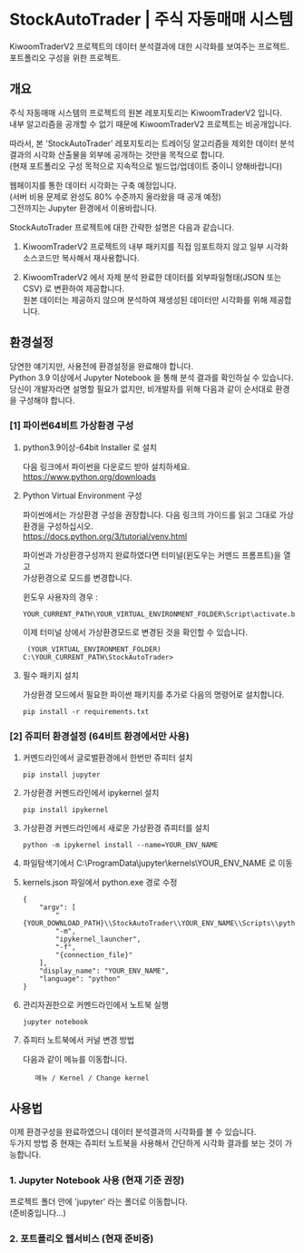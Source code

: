 # StockAutoTrader | 주식 자동매매 시스템

KiwoomTraderV2 프로젝트의 데이터 분석결과에 대한 시각화를 보여주는 프로젝트.  
포트폴리오 구성을 위한 프로젝트.


<!-- ############################################################ -->

## 개요

주식 자동매매 시스템의 프로젝트의 원본 레포지토리는 KiwoomTraderV2 입니다.  
내부 알고리즘을 공개할 수 없기 때문에 KiwoomTraderV2 프로젝트는 비공개입니다. 

따라서, 본 'StockAutoTrader' 레포지토리는 트레이딩 알고리즘을 제외한 데이터 분석 결과의 시각화 산출물을 외부에 공개하는 것만을 목적으로 합니다.  
(현재 포트폴리오 구성 목적으로 지속적으로 빌드업/업데이트 중이니 양해바랍니다)

웹페이지를 통한 데이터 시각화는 구축 예정입니다.  
(서버 비용 문제로 완성도 80% 수준까지 올라왔을 때 공개 예정)  
그전까지는 Jupyter 환경에서 이용바랍니다.


StockAutoTrader 프로젝트에 대한 간략한 설명은 다음과 같습니다.

1. KiwoomTraderV2 프로젝트의 내부 패키지를 직접 임포트하지 않고 일부 시각화 소스코드만 복사해서 재사용합니다.

2. KiwoomTraderV2 에서 자제 분석 완료한 데이터를 외부파일형태(JSON 또는 CSV) 로 변환하여 제공합니다.  
원본 데이터는 제공하지 않으며 분석하여 재생성된 데이터만 시각화를 위해 제공합니다.



<!-- ############################################################ -->

## 환경설정

당연한 얘기지만, 사용전에 환경설정을 완료해야 합니다.  
Python 3.9 이상에서 Jupyter Notebook 을 통해 분석 결과를 확인하실 수 있습니다. 
당신이 개발자라면 설명할 필요가 없지만, 비개발자를 위해 다음과 같이 순서대로 환경을 구성해야 합니다. 

### [1] 파이썬64비트 가상환경 구성

1. python3.9이상-64bit Installer 로 설치

   다음 링크에서 파이썬을 다운로드 받아 설치하세요.  
    https://www.python.org/downloads

2. Python Virtual Environment 구성

    파이썬에서는 가상환경 구성을 권장합니다. 다음 링크의 가이드를 읽고 그대로 가상환경을 구성하십시오.  
    https://docs.python.org/3/tutorial/venv.html

    파이썬과 가상환경구성까지 완료하였다면 터미널(윈도우는 커멘드 프롬프트)을 열고  
    가상환경으로 모드를 변경합니다.

    윈도우 사용자의 경우 :

       YOUR_CURRENT_PATH\YOUR_VIRTUAL_ENVIRONMENT_FOLDER\Script\activate.bat 

    이제 터미널 상에서 가상환경모드로 변경된 것을 확인할 수 있습니다.

        (YOUR_VIRTUAL_ENVIRONMENT_FOLDER) C:\YOUR_CURRENT_PATH\StockAutoTrader>

3. 필수 패키지 설치

    가상환경 모드에서 필요한 파이썬 패키지를 추가로 다음의 명령어로 설치합니다.

       pip install -r requirements.txt




### [2] 쥬피터 환경설정 (64비트 환경에서만 사용)

1. 커멘드라인에서 글로벌환경에서 한번만 쥬피터 설치

       pip install jupyter

2. 가상환경 커멘드라인에서 ipykernel 설치

       pip install ipykernel

3. 가상환경 커멘드라인에서 새로운 가상환경 쥬피터를 설치

       python -m ipykernel install --name=YOUR_ENV_NAME

4. 파일탐색기에서 C:\ProgramData\jupyter\kernels\YOUR_ENV_NAME 로 이동

5. kernels.json 파일에서  python.exe 경로 수정

       {
           "argv": [
               "{YOUR_DOWNLOAD_PATH}\\StockAutoTrader\\YOUR_ENV_NAME\\Scripts\\python.exe",
               "-m",
               "ipykernel_launcher",
               "-f",
               "{connection_file}"
           ],
           "display_name": "YOUR_ENV_NAME",
           "language": "python"
       }

6. 관리자권한으로 커멘드라인에서 노트북 실행

       jupyter notebook

7. 쥬피터 노트북에서 커널 변경 방법

   다음과 같이 메뉴를 이동합니다.

          메뉴 / Kernel / Change kernel


<!-- ############################################################ -->

## 사용법 

이제 환경구성을 완료하였으니 데이터 분석결과의 시각화를 볼 수 있습니다.  
두가지 방법 중 현재는 쥬피터 노트북을 사용해서 간단하게 시각화 결과를 보는 것이 가능합니다.  

### 1. Jupyter Notebook 사용 (현재 기준 권장)

프로젝트 폴더 안에 'jupyter' 라는 폴더로 이동합니다.  
(준비중입니다...)


### 2. 포트폴리오 웹서비스 (현재 준비중)

